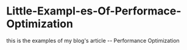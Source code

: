 # Little-Exampl-es-Of-Performace-Optimization
this is the examples of my blog's article -- Performance Optimization
